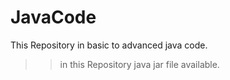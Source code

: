 # JavaCode
This Repository in basic to advanced java code.
>> in this Repository java jar file available.
>
